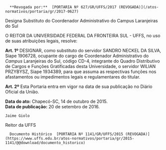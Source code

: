       **Revogada por:**  [PORTARIA Nº 627/GR/UFFS/2017 (REVOGADA)](/atos-normativos/portaria/gr/2017-0627) 

   Designa Substituto do Coordenador Administrativo do Campus Laranjeiras do Sul  

O REITOR DA UNIVERSIDADE FEDERAL DA FRONTEIRA SUL - UFFS, no uso de suas atribuições legais, resolve:

 **Art. 1º** DESIGNAR, como substituto do servidor SANDRO NECKEL DA SILVA, Siape 1906728, ocupante do cargo de Coordenador Administrativo do *Campus* Laranjeiras do Sul, código CD-4, integrante do Quadro Distributivo de Cargos e Funções Gratificadas desta Universidade, o servidor WILIAN PRZYBYSZ, Siape 1934389, para que assuma as respectivas funções nos afastamentos ou impedimentos legais e regulamentares do titular.

 **Art. 2º** Esta Portaria entra em vigor na data de sua publicação no Diário Oficial da União.

  

   **Data do ato:** Chapecó-SC, 14 de outubro de 2015.   
 **Data de publicação:**  20 de setembro de 2016. 

    Jaime Giolo   
 Reitor da UFFS 

      Documento Histórico  [PORTARIA Nº 1141/GR/UFFS/2015 (REVOGADA)](https://www.uffs.edu.br/atos-normativos/portaria/gr/2015-1141/@@download/documento_historico)     
      
